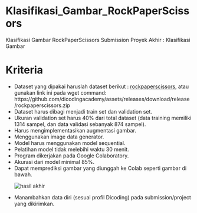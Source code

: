 # Klasifikasi_Gambar_RockPaperScissors
Klasifikasi Gambar RockPaperScissors
Submission Proyek Akhir : Klasifikasi Gambar

# Kriteria

<ul>

<li>Dataset yang dipakai haruslah dataset berikut : <a href="https://github.com/dicodingacademy/assets/releases/download/release/rockpaperscissors.zip">rockpaperscissors</a>, atau gunakan link ini pada wget command: https://github.com/dicodingacademy/assets/releases/download/release/rockpaperscissors.zip</li>

<li>Dataset harus dibagi menjadi train set dan validation set.</li>

<li>Ukuran validation set harus 40% dari total dataset (data training memiliki 1314 sampel, dan data validasi sebanyak 874 sampel).</li>

<li>Harus mengimplementasikan augmentasi gambar.</li>

<li>Menggunakan image data generator.</li>

<li>Model harus menggunakan model sequential.</li>

<li>Pelatihan model tidak melebihi waktu 30 menit.</li>

<li>Program dikerjakan pada Google Colaboratory.</li>

<li>Akurasi dari model minimal 85%.</li>

<li>Dapat memprediksi gambar yang diunggah ke Colab seperti gambar di bawah.</li>
  
  ![hasil akhir](https://user-images.githubusercontent.com/61817589/183241827-41a7a65c-0a53-45ce-a80a-a42829c8ca6e.png)

<li>Manambahkan data diri (sesuai profil Dicoding) pada submission/project yang dikirimkan.</li>

</ul>
